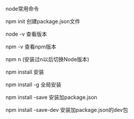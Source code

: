 node常用命令

npm init 创建package.json文件

node -v 查看版本

npm -v 查看npm版本

npm n (安装过n以后切换Node版本)

npm install 安装

npm install -g 全局安装

npm install -save 安装加package.json

npm install -save-dev  安装加package.json的dev包
